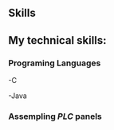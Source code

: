 ## Skills

## My **technical skills**:

### Programing Languages
-C

-Java

### Assempling _PLC_ panels
